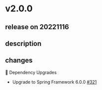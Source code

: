 # v2.0.0

## release on 20221116

## description

## changes

🔨 Dependency Upgrades

* Upgrade to Spring Framework 6.0.0 <a href="https://github.com/spring-projects/spring-retry/issues/321" data-hovercard-type="issue" data-hovercard-url="/spring-projects/spring-retry/issues/321/hovercard">#321</a>

